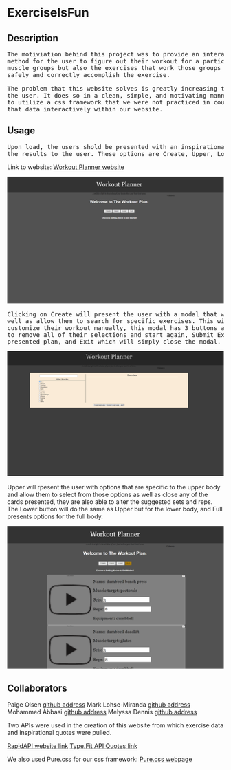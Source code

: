 # ExerciseIsFun

## Description

<pre>
The motiviation behind this project was to provide an interactive workout website that would allow an easy to use 
method for the user to figure out their workout for a particular day. It is intended to allow for not only specifying 
muscle groups but also the exercises that work those groups and utilize videos to assit a user in figuring out how to 
safely and correctly accomplish the exercise. 

The problem that this website solves is greatly increasing the efficiency of deciding on a workout as well as educating 
the user. It does so in a clean, simple, and motivating manner. In the process of creating this website we learned how 
to utilize a css framework that we were not practiced in coupled with importing data from multiple APIs and utilizing 
that data interactively within our website.
</pre>

## Usage

<pre>
Upon load, the users shold be presented with an inspirational quote and four buttons which give options in tailoring 
the results to the user. These options are Create, Upper, Lower, and Full. 
</pre>

Link to website:
[Workout Planner website](https://willowsmith.github.io/ExerciseIsFun/)

![inital website](./assets/images/exerciseProject1.png)

<pre>
Clicking on Create will present the user with a modal that will allow the user to select a finer subset of areas to work as 
well as allow them to search for specific exercises. This will present the user with options that will allow them to 
customize their workout manually, this modal has 3 buttons as well, these being Clear Exercises, which will allow a user 
to remove all of their selections and start again, Submit Exercises, which will add the selected exercises to their 
presented plan, and Exit which will simply close the modal. 
</pre>

![modal example](./assets/images/exerciseProject2.png)

Upper will rpesent the user with options that are specific to the upper body and allow them to select from those 
options as well as close any of the cards presented, they are also able to alter the suggested sets and reps. The Lower 
button will do the same as Upper but for the lower body, and Full presents options for the full body.

![exercise options from preselection](./assets/images/exerciseProject3.png)
</pre>

## Collaborators

Paige Olsen [github address](https://github.com/POlsen-92)
Mark Lohse-Miranda [github address](https://github.com/Mark-LohseMiranda)
Mohammed Abbasi [github address](https://github.com/abbasiafnan9)
Melyssa Dennis [github address](https://github.com/Willowsmith)

Two APIs were used in the creation of this website from which exercise data and inspirational quotes were pulled.

[RapidAPI website link](https://rapidapi.com/justin-WFnsXH_t6/api/exercisedb/details)
[Type.Fit API Quotes link](https://type.fit/api/quotes)

We also used Pure.css for our css framework:
[Pure.css webpage](https://purecss.io/)
